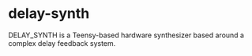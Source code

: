 # delay-synth
DELAY_SYNTH is a Teensy-based hardware synthesizer based around a complex delay feedback system.

